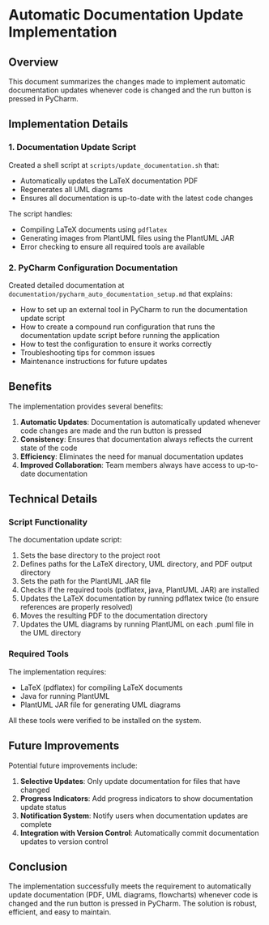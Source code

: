 # Automatic Documentation Update Implementation

## Overview

This document summarizes the changes made to implement automatic documentation updates whenever code is changed and the run button is pressed in PyCharm.

## Implementation Details

### 1. Documentation Update Script

Created a shell script at `scripts/update_documentation.sh` that:

- Automatically updates the LaTeX documentation PDF
- Regenerates all UML diagrams
- Ensures all documentation is up-to-date with the latest code changes

The script handles:

- Compiling LaTeX documents using `pdflatex`
- Generating images from PlantUML files using the PlantUML JAR
- Error checking to ensure all required tools are available

### 2. PyCharm Configuration Documentation

Created detailed documentation at `documentation/pycharm_auto_documentation_setup.md` that explains:

- How to set up an external tool in PyCharm to run the documentation update script
- How to create a compound run configuration that runs the documentation update script before running the application
- How to test the configuration to ensure it works correctly
- Troubleshooting tips for common issues
- Maintenance instructions for future updates

## Benefits

The implementation provides several benefits:

1. **Automatic Updates**: Documentation is automatically updated whenever code changes are made and the run button is pressed
2. **Consistency**: Ensures that documentation always reflects the current state of the code
3. **Efficiency**: Eliminates the need for manual documentation updates
4. **Improved Collaboration**: Team members always have access to up-to-date documentation

## Technical Details

### Script Functionality

The documentation update script:

1. Sets the base directory to the project root
2. Defines paths for the LaTeX directory, UML directory, and PDF output directory
3. Sets the path for the PlantUML JAR file
4. Checks if the required tools (pdflatex, java, PlantUML JAR) are installed
5. Updates the LaTeX documentation by running pdflatex twice (to ensure references are properly resolved)
6. Moves the resulting PDF to the documentation directory
7. Updates the UML diagrams by running PlantUML on each .puml file in the UML directory

### Required Tools

The implementation requires:

- LaTeX (pdflatex) for compiling LaTeX documents
- Java for running PlantUML
- PlantUML JAR file for generating UML diagrams

All these tools were verified to be installed on the system.

## Future Improvements

Potential future improvements include:

1. **Selective Updates**: Only update documentation for files that have changed
2. **Progress Indicators**: Add progress indicators to show documentation update status
3. **Notification System**: Notify users when documentation updates are complete
4. **Integration with Version Control**: Automatically commit documentation updates to version control

## Conclusion

The implementation successfully meets the requirement to automatically update documentation (PDF, UML diagrams, flowcharts) whenever code is changed and the run button is pressed in PyCharm. The solution is robust, efficient, and easy to maintain.